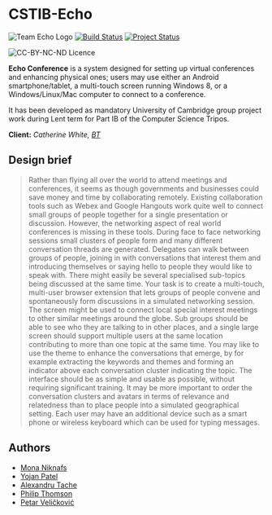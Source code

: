CSTIB-Echo
==========
![Team Echo Logo](https://dl.dropboxusercontent.com/u/94754009/ic_launcher.png)
[![Build Status](https://travis-ci.org/Team-Echo/CSTIB-Echo.png?branch=master)](https://travis-ci.org/Team-Echo/CSTIB-Echo)
[![Project Status](http://stillmaintained.com/Team-Echo/CSTIB-Echo.png)](http://stillmaintained.com/Team-Echo/CSTIB-Echo)

![CC-BY-NC-ND Licence](http://i.creativecommons.org/l/by-nc-nd/3.0/88x31.png)

**Echo Conference** is a system designed for setting up virtual conferences and enhancing physical ones; users may use either an Android smartphone/tablet, a multi-touch screen running Windows 8, or a Windows/Linux/Mac computer to connect to a conference.

It has been developed as mandatory University of Cambridge group project work during Lent term for Part IB of the Computer Science Tripos.

**Client:** *Catherine White, [BT](http://www.bt.com)*

Design brief
----------------

> Rather than flying all over the world to attend meetings and conferences, it seems as though governments and businesses could save money and time by collaborating remotely. Existing collaboration tools such as Webex and Google Hangouts work quite well to connect small groups of people together for a single presentation or discussion. However, the networking aspect of real world conferences is missing in these tools. During face to face networking sessions small clusters of people form and many different conversation threads are generated. Delegates can walk between groups of people, joining in with conversations that interest them and introducing themselves or saying hello to people they would like to speak with. There might easily be several specialised sub-topics being discussed at the same time. Your task is to create a multi-touch, multi-user browser extension that lets groups of people convene and spontaneously form discussions in a simulated networking session. The screen might be used to connect local special interest meetings to other similar meetings around the globe. Sub groups should be able to see who they are talking to in other places, and a single large screen should support multiple users at the same location contributing to more than one topic at the same time. You may like to use the theme to enhance the conversations that emerge, by for example extracting the keywords and themes and forming an indicator above each conversation cluster indicating the topic. The interface should be as simple and usable as possible, without requiring significant training. It may be more important to order the conversation clusters and avatars in terms of relevance and relatedness than to place people into a simulated geographical setting. Each user may have an additional device such as a smart phone or wireless keyboard which can be used for typing messages.

Authors
----------------

* [Mona Niknafs](https://github.com/monaniknafs)
* [Yojan Patel](https://github.com/yojanpatel)
* [Alexandru Tache](https://github.com/hadesgames)
* [Philip Thomson](https://github.com/cat12184)
* [Petar Veličković](https://github.com/PetarV-)
